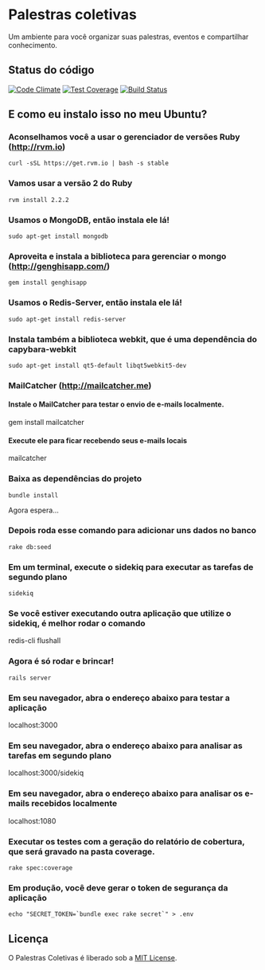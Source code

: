# Palestras coletivas

Um ambiente para você organizar suas palestras, eventos e compartilhar conhecimento.

## Status do código

[![Code Climate](https://codeclimate.com/github/tasafo/palestras-coletivas/badges/gpa.svg)](https://codeclimate.com/github/tasafo/palestras-coletivas) [![Test Coverage](https://codeclimate.com/github/tasafo/palestras-coletivas/badges/coverage.svg)](https://codeclimate.com/github/tasafo/palestras-coletivas) [![Build Status](https://travis-ci.org/tasafo/palestras-coletivas.svg?branch=master)](https://travis-ci.org/tasafo/palestras-coletivas)

## E como eu instalo isso no meu Ubuntu?

### Aconselhamos você a usar o gerenciador de versões Ruby (http://rvm.io)

	curl -sSL https://get.rvm.io | bash -s stable

### Vamos usar a versão 2 do Ruby

	rvm install 2.2.2

### Usamos o MongoDB, então instala ele lá!

	sudo apt-get install mongodb

### Aproveita e instala a biblioteca para gerenciar o mongo (http://genghisapp.com/)

	gem install genghisapp

### Usamos o Redis-Server, então instala ele lá!

	sudo apt-get install redis-server

### Instala também a biblioteca webkit, que é uma dependência do capybara-webkit

	sudo apt-get install qt5-default libqt5webkit5-dev

### MailCatcher (http://mailcatcher.me)

#### Instale o MailCatcher para testar o envio de e-mails localmente.

  gem install mailcatcher

#### Execute ele para ficar recebendo seus e-mails locais

  mailcatcher

### Baixa as dependências do projeto

	bundle install

Agora espera...

### Depois roda esse comando para adicionar uns dados no banco

	rake db:seed

### Em um terminal, execute o sidekiq para executar as tarefas de segundo plano

	sidekiq

### Se você estiver executando outra aplicação que utilize o sidekiq, é melhor rodar o comando

  redis-cli flushall

### Agora é só rodar e brincar!

	rails server

### Em seu navegador, abra o endereço abaixo para testar a aplicação

  localhost:3000

### Em seu navegador, abra o endereço abaixo para analisar as tarefas em segundo plano

  localhost:3000/sidekiq

### Em seu navegador, abra o endereço abaixo para analisar os e-mails recebidos localmente

  localhost:1080

### Executar os testes com a geração do relatório de cobertura, que será gravado na pasta coverage.

	rake spec:coverage

### Em produção, você deve gerar o token de segurança da aplicação

	echo "SECRET_TOKEN=`bundle exec rake secret`" > .env

## Licença

O Palestras Coletivas é liberado sob a [MIT License](http://www.opensource.org/licenses/MIT).
